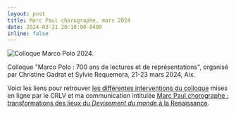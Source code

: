 ```yaml
---
layout: post
title: Marc Paul chorographe, mars 2024
date: 2024-03-21 20:10:00-0400
inline: false
---
```


![Colloque Marco Polo 2024](https://la3m.cnrs.fr/wp-content/uploads/2024/02/Affiche-Marco-Polo-700-ans-1200x1696.jpg "Colloque Marco Polo 2024").

Colloque "Marco Polo : 700 ans de lectures et de représentations", organisé par Christine Gadrat et Sylvie Requemora, 21-23 mars 2024, Aix. 

Voici les liens pour retrouver [les différentes interventions du colloque](https://www.crlv.org/actualites/colloque-marco-polo-700-ans-lectures-representations-21-23-mars-2024-aix) mises en ligne par le CRLV et ma communication intitulée [Marc Paul chorographe : transformations des lieux du _Devisement du monde_ à la Renaissance](https://www.youtube.com/watch?v=AviQZAQ2i2k).



